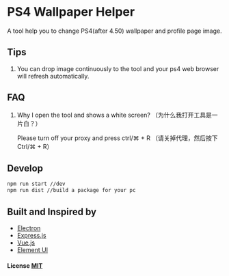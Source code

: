 # PS4 Wallpaper Helper

A tool help you to change PS4(after 4.50) wallpaper and profile page image.

## Tips
1. You can drop image continuously to the tool and your ps4 web browser will refresh automatically.

## FAQ
1. Why I open the tool and shows a white screen? （为什么我打开工具是一片白？）

    Please turn off your proxy and press ctrl/⌘ + R （请关掉代理，然后按下 Ctrl/⌘ + R）

## Develop

```bash
npm run start //dev
npm run dist //build a package for your pc
```

## Built and Inspired by 

- [Electron](http://electron.atom.io/)
- [Express.js](http://expressjs.com/)
- [Vue.js](http://vuejs.org/)
- [Element UI](http://element.eleme.io/)

#### License [MIT](LICENSE)
